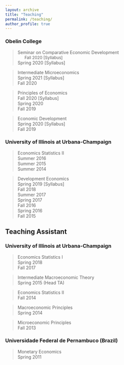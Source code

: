 ```yaml
---
layout: archive
title: "Teaching"
permalink: /teaching/
author_profile: true
---
```



### Obelin College

> Seminar on Comparative Economic Development    
<font size="2">&nbsp;&nbsp;&nbsp;&nbsp;&nbsp;&nbsp;Fall 2020 [Syllabus]</font>     
Spring 2020 [Syllabus]

> Intermediate Microeconomics  
Spring 2021 [Syllabus]  
Fall 2020

> Principles of Economics  
Fall 2020 [Syllabus]  
Spring 2020   
Fall 2019

> Economic Development   
Spring 2020 [Syllabus]   
Fall 2019
  
### University of Illinois at Urbana-Champaign

> Economics Statistics II   
Summer 2016   
Summer 2015   
Summer 2014

> Development Economics   
Spring 2019 [Syllabus]   
Fall 2018   
Summer 2017   
Spring 2017   
Fall 2016    
Spring 2016    
Fall 2015
  
## Teaching Assistant

### University of Illinois at Urbana-Champaign

> Economics Statistics I   
Spring 2018   
Fall 2017
  
> Intermediate Macroeconomic Theory   
Spring 2015 (Head TA)
  
> Economics Statistics II   
Fall 2014
  
> Macroeconomic Principles   
Spring 2014
  
> Microeconomic Principles   
Fall 2013
  
### Universidade Federal de Pernambuco (Brazil)

> Monetary Economics   
Spring 2011
  
